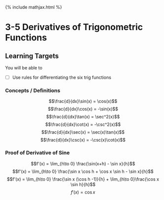 {% include mathjax.html %}

# 3-5 Derivatives of Trigonometric Functions

## Learning Targets

You will be able to
- [ ] Use rules for differentiating the six trig functions

### Concepts / Definitions

$$\frac{d}{dx}\sin(x) = \cos(x)$$
$$\frac{d}{dx}\cos(x) = -\sin(x)$$
$$\frac{d}{dx}\tan(x) = \sec^2(x)$$
$$\frac{d}{dx}\cot(x) = -\csc^2(x)$$
$$\frac{d}{dx}\sec(x) = \sec(x)\tan(x)$$
$$\frac{d}{dx}\csc(x) = -\csc(x)\cot(x)$$

### Proof of Derivative of Sine

$$f'(x) = \lim_{h\to 0} \frac{\sin(x+h) - \sin x}{h}$$
$$f'(x) = \lim_{h\to 0} \frac{\sin x \cos h + \cos x \sin h - \sin x}{h}$$
$$f'(x) = \lim_{h\to 0} \frac{\sin x (\cos h -1)}{h} + \lim_{h\to 0}\frac{\cos x \sin h}{h}$$
$$f'(x) = \cos x$$
